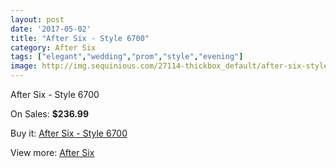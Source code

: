 ```yaml
---
layout: post
date: '2017-05-02'
title: "After Six - Style 6700"
category: After Six
tags: ["elegant","wedding","prom","style","evening"]
image: http://img.sequinious.com/27114-thickbox_default/after-six-style-6700.jpg
---
```

After Six - Style 6700

On Sales: **$236.99**
<a href="https://www.sequinious.com/after-six/3042-after-six-style-6700.html"><amp-img layout="responsive" width="600" height="600" src="//img.sequinious.com/27114-thickbox_default/after-six-style-6700.jpg" alt="After Six - Style 6700 0" /></a>
<a href="https://www.sequinious.com/after-six/3042-after-six-style-6700.html"><amp-img layout="responsive" width="600" height="600" src="//img.sequinious.com/27115-thickbox_default/after-six-style-6700.jpg" alt="After Six - Style 6700 1" /></a>

Buy it: [After Six - Style 6700](https://www.sequinious.com/after-six/3042-after-six-style-6700.html "After Six - Style 6700")

View more: [After Six](https://www.sequinious.com/32-after-six "After Six")